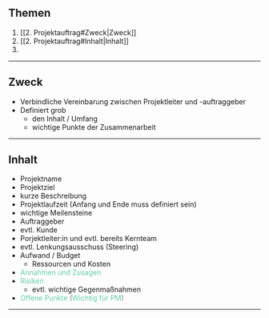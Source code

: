 ## Themen
1. [[2. Projektauftrag#Zweck|Zweck]]
2. [[2. Projektauftrag#Inhalt|Inhalt]]
3. 

---

## Zweck

- Verbindliche Vereinbarung zwischen Projektleiter und -auftraggeber
- Definiert grob
	- den Inhalt / Umfang
	- wichtige Punkte der Zusammenarbeit

---

## Inhalt

- Projektname
- Projektziel
- kurze Beschreibung
- Projektlaufzeit (Anfang und Ende muss definiert sein)
- wichtige Meilensteine
- Auftraggeber
- evtl. Kunde
- Porjektleiter:in und evtl. bereits Kernteam
- evtl. Lenkungsausschuss (Steering)
- Aufwand / Budget
	- Ressourcen und Kosten
- <font style="color:MediumAquaMarine">Annahmen und Zusagen</font>
- <font style="color:MediumAquaMarine">Risiken</font>
	- evtl. wichtige Gegenmaßnahmen
- <font style="color:MediumAquaMarine">Offene Punkte</font>
<font style="color:grey">(</font><font style="color:MediumAquaMarine">Wichtig für PM</font><font style="color:grey">)</font>

---


